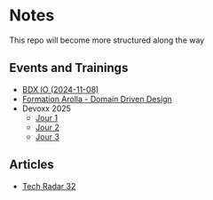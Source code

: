 # Notes

This repo will become more structured along the way

## Events and Trainings

- [BDX IO (2024-11-08)](events/2024-11-08_BDX_IO.md)
- [Formation Arolla - Domain Driven Design](trainings/2024-11-12_Arolla_DDD.md)
- Devoxx 2025
  - [Jour 1](events/2025-04-16_Devoxx_Day1.md)
  - [Jour 2](events/2025-04-17_Devoxx_Day2.md)
  - [Jour 3](events/2025-04-18_Devoxx_Day3.md)

## Articles

- [Tech Radar 32](articles/2025-04-23_Tech_Radar_32.md)